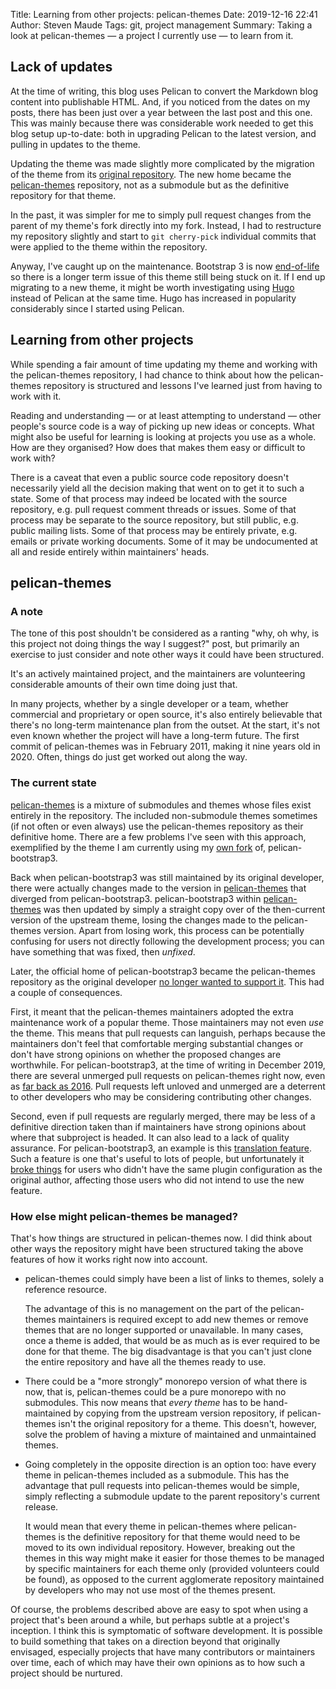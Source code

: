 Title: Learning from other projects: pelican-themes 
Date: 2019-12-16 22:41
Author: Steven Maude
Tags: git, project management
Summary: Taking a look at pelican-themes — a project I currently use — to learn from it.

## Lack of updates

At the time of writing, this blog uses Pelican to convert the Markdown
blog content into publishable HTML. And, if you noticed from the dates
on my posts, there has been just over a year between the last post and
this one. This was mainly because there was considerable work needed to
get this blog setup up-to-date: both in upgrading Pelican to the latest
version, and pulling in updates to the theme.

Updating the theme was made slightly more complicated by the migration
of the theme from its [original
repository](https://github.com/DandyDev/pelican-bootstrap3). The new
home became the
[pelican-themes](https://github.com/getpelican/pelican-themes)
repository, not as a submodule but as the definitive repository for that
theme.

In the past, it was simpler for me to simply pull request changes from
the parent of my theme's fork directly into my fork. Instead, I had to
restructure my repository slightly and start to `git cherry-pick`
individual commits that were applied to the theme within the repository.

Anyway, I've caught up on the maintenance. Bootstrap 3 is now
[end-of-life](https://blog.getbootstrap.com/2019/07/24/lts-plan/) so
there is a longer term issue of this theme still being stuck on it. If I
end up migrating to a new theme, it might be worth investigating using
[Hugo](https://gohugo.io/) instead of Pelican at the same time. Hugo has
increased in popularity considerably since I started using Pelican.

## Learning from other projects

While spending a fair amount of time updating my theme and working with
the pelican-themes repository, I had chance to think about how the
pelican-themes repository is structured and lessons I've learned just
from having to work with it.

Reading and understanding — or at least attempting to understand —
other people's source code is a way of picking up new ideas or concepts.
What might also be useful for learning is looking at projects you use as
a whole. How are they organised? How does that makes them easy or
difficult to work with?

There is a caveat that even a public source code repository doesn't
necessarily yield all the decision making that went on to get it to such
a state. Some of that process may indeed be located with the source
repository, e.g. pull request comment threads or issues. Some of that
process may be separate to the source repository, but still public, e.g.
public mailing lists. Some of that process may be entirely private, e.g.
emails or private working documents. Some of it may be undocumented at
all and reside entirely within maintainers' heads.

## pelican-themes

### A note

The tone of this post shouldn't be considered as a ranting "why, oh why,
is this project not doing things the way I suggest?" post, but primarily
an exercise to just consider and note other ways it could have been
structured.

It's an actively maintained project, and the maintainers are
volunteering considerable amounts of their own time doing just that.

In many projects, whether by a single developer or a team, whether
commercial and proprietary or open source, it's also entirely believable
that there's no long-term maintenance plan from the outset. At the
start, it's not even known whether the project will have a long-term
future. The first commit of pelican-themes was in February 2011, making
it nine years old in 2020. Often, things do just get worked out along
the way.

### The current state

[pelican-themes](https://github.com/getpelican/pelican-themes/) is a
mixture of submodules and themes whose files exist entirely in the
repository. The included non-submodule themes sometimes (if not often or
even always) use the pelican-themes repository as their definitive home.
There are a few problems I've seen with this approach, exemplified by
the theme I am currently using my [own
fork](https://github.com/StevenMaude/pelican-bootstrap3-sm) of,
pelican-bootstrap3.

Back when pelican-bootstrap3 was still maintained by its original
developer, there were actually changes made to the version in
[pelican-themes](https://github.com/getpelican/pelican-themes/commit/c817f12a9f5034a05abec4d2515adabd003f9ac0#diff-32c97fb49ece91afc9f43c8405423109)
that diverged from pelican-bootstrap3. pelican-bootstrap3 within
[pelican-themes](https://github.com/getpelican/pelican-themes/commit/faa85d6112a759767a4f327e35a07fa55d9e747e#diff-0eb6cb930365747af1fe070650593b8e)
was then updated by simply a straight copy over of the then-current
version of the upstream theme, losing the changes made to the
pelican-themes version. Apart from losing work, this process can be
potentially confusing for users not directly following the development
process; you can have something that was fixed, then *unfixed*.

Later, the official home of pelican-bootstrap3 became the pelican-themes
repository as the original developer [no longer wanted to support
it](https://github.com/getpelican/pelican-themes/pull/383). This had a
couple of consequences.

First, it meant that the pelican-themes maintainers adopted the extra
maintenance work of a popular theme. Those maintainers may not even
*use* the theme. This means that pull requests can languish, perhaps
because the maintainers don't feel that comfortable merging substantial
changes or don't have strong opinions on whether the proposed changes
are worthwhile. For pelican-bootstrap3, at the time of writing in
December 2019, there are several unmerged pull requests on
pelican-themes right now, even as [far back as
2016](https://github.com/getpelican/pelican-themes/pull/414).  Pull
requests left unloved and unmerged are a deterrent to other developers
who may be considering contributing other changes.

Second, even if pull requests are regularly merged, there may be less of
a definitive direction taken than if maintainers have strong opinions
about where that subproject is headed. It can also lead to a lack of
quality assurance. For pelican-bootstrap3, an example is this
[translation
feature](https://github.com/getpelican/pelican-themes/pull/441). Such a
feature is one that's useful to lots of people, but unfortunately it
[broke things](https://github.com/getpelican/pelican-themes/issues/460)
for users who didn't have the same plugin configuration as the original
author, affecting those users who did not intend to use the new feature.

### How else might pelican-themes be managed?

That's how things are structured in pelican-themes now. I did think
about other ways the repository might have been structured taking the
above features of how it works right now into account.

* pelican-themes could simply have been a list of links to themes,
  solely a reference resource.
 
    The advantage of this is no management on the part of the
    pelican-themes maintainers is required except to add new themes or
    remove themes that are no longer supported or unavailable. In many
    cases, once a theme is added, that would be as much as is ever
    required to be done for that theme. The big disadvantage is that you
    can't just clone the entire repository and have all the themes ready
    to use. 

* There could be a "more strongly" monorepo version of what there is
  now, that is, pelican-themes could be a pure monorepo with no
  submodules.  This now means that *every theme* has to be
  hand-maintained by copying from the upstream version repository, if
  pelican-themes isn't the original repository for a theme. This
  doesn't, however, solve the problem of having a mixture of maintained
  and unmaintained themes.
* Going completely in the opposite direction is an option too: have
  every theme in pelican-themes included as a submodule. This has the
  advantage that pull requests into pelican-themes would be simple,
  simply reflecting a submodule update to the parent repository's
  current release.
  
    It would mean that every theme in pelican-themes where
    pelican-themes is the definitive repository for that theme would
    need to be moved to its own individual repository. However, breaking
    out the themes in this way might make it easier for those themes to
    be managed by specific maintainers for each theme only (provided
    volunteers could be found), as opposed to the current agglomerate
    repository maintained by developers who may not use most of the
    themes present.

Of course, the problems described above are easy to spot when using a
project that's been around a while, but perhaps subtle at a project's
inception. I think this is symptomatic of software development. It is
possible to build something that takes on a direction beyond that
originally envisaged, especially projects that have many contributors or
maintainers over time, each of which may have their own opinions as to
how such a project should be nurtured.

